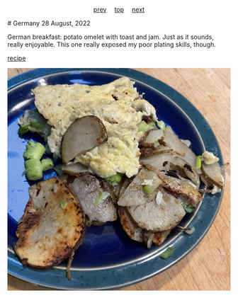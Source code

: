 <span><p align=center>
[prev](georgia.md)&emsp;
[top](../index.md)&emsp;
[next](ghana.md)
</p></span>
# Germany
28 August, 2022


German breakfast: potato omelet with toast and jam. Just as it sounds,
really enjoyable. This one really exposed my poor plating skills,
though.

[recipe](https://www.tasteofhome.com/recipes/german-potato-omelet/)

![breakfast](images/germany.jpeg)
